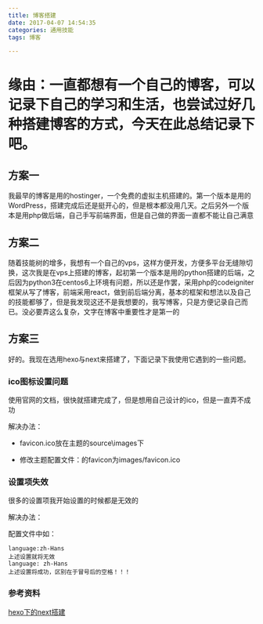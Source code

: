 ```yaml
---
title: 博客搭建
date: 2017-04-07 14:54:35
categories: 通用技能
tags: 博客

---
```

# 缘由：一直都想有一个自己的博客，可以记录下自己的学习和生活，也尝试过好几种搭建博客的方式，今天在此总结记录下吧。
<!--more-->
## 方案一
我最早的博客是用的hostinger，一个免费的虚拟主机搭建的。第一个版本是用的WordPress，搭建完成后还是挺开心的，但是根本都没用几天。之后另外一个版本是用php做后端，自己手写前端界面，但是自己做的界面一直都不能让自己满意
## 方案二
随着技能树的增多，我想有一个自己的vps，这样方便开发，方便多平台无缝隙切换，这次我是在vps上搭建的博客，起初第一个版本是用的python搭建的后端，之后因为python3在centos6上环境有问题，所以还是作罢，采用php的codeigniter框架从写了博客，前端采用react，做到前后端分离，基本的框架和想法以及自己的技能都够了，但是我发现这还不是我想要的，我写博客，只是方便记录自己而已。没必要弄这么复杂，文字在博客中重要性才是第一的
## 方案三
好的。我现在选用hexo与next来搭建了，下面记录下我使用它遇到的一些问题。
### ico图标设置问题
使用官网的文档，很快就搭建完成了，但是想用自己设计的ico，但是一直弄不成功

解决办法：

* favicon.ico放在主题的source\images下

* 修改主题配置文件：的favicon为images/favicon.ico
### 设置项失效

很多的设置项我开始设置的时候都是无效的

解决办法：

配置文件中如：

```
language:zh-Hans
上述设置就将无效
language: zh-Hans
上述设置将成功，区别在于冒号后的空格！！！
```

### 参考资料
[hexo下的next搭建](http://www.qingpingshan.com/jianzhan/cms/220885.html)